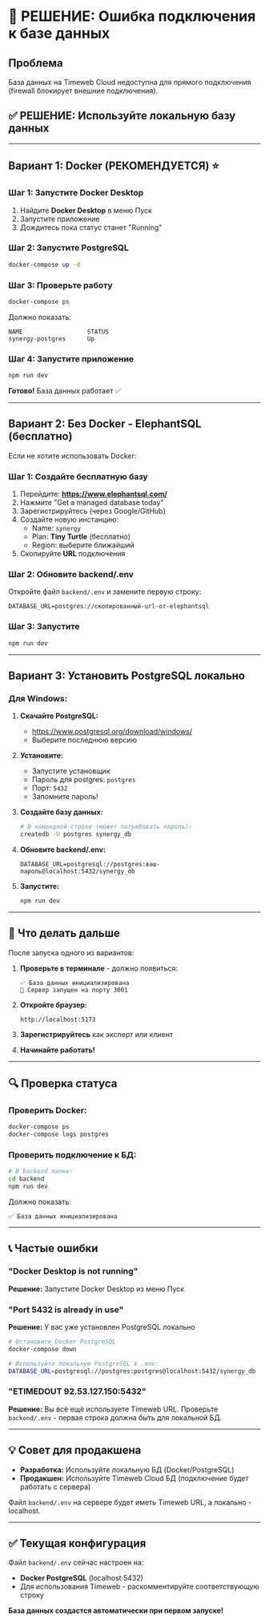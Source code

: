 # 🔧 РЕШЕНИЕ: Ошибка подключения к базе данных

## Проблема
База данных на Timeweb Cloud недоступна для прямого подключения (firewall блокирует внешние подключения).

## ✅ РЕШЕНИЕ: Используйте локальную базу данных

---

## Вариант 1: Docker (РЕКОМЕНДУЕТСЯ) ⭐

### Шаг 1: Запустите Docker Desktop
1. Найдите **Docker Desktop** в меню Пуск
2. Запустите приложение
3. Дождитесь пока статус станет "Running"

### Шаг 2: Запустите PostgreSQL
```bash
docker-compose up -d
```

### Шаг 3: Проверьте работу
```bash
docker-compose ps
```

Должно показать:
```
NAME                  STATUS
synergy-postgres      Up
```

### Шаг 4: Запустите приложение
```bash
npm run dev
```

**Готово!** База данных работает ✅

---

## Вариант 2: Без Docker - ElephantSQL (бесплатно)

Если не хотите использовать Docker:

### Шаг 1: Создайте бесплатную базу
1. Перейдите: **https://www.elephantsql.com/**
2. Нажмите "Get a managed database today"
3. Зарегистрируйтесь (через Google/GitHub)
4. Создайте новую инстанцию:
   - Name: `synergy`
   - Plan: **Tiny Turtle** (бесплатно)
   - Region: выберите ближайший
5. Скопируйте **URL** подключения

### Шаг 2: Обновите backend/.env
Откройте файл `backend/.env` и замените первую строку:
```env
DATABASE_URL=postgres://скопированный-url-от-elephantsql
```

### Шаг 3: Запустите
```bash
npm run dev
```

---

## Вариант 3: Установить PostgreSQL локально

### Для Windows:

1. **Скачайте PostgreSQL:**
   - https://www.postgresql.org/download/windows/
   - Выберите последнюю версию

2. **Установите:**
   - Запустите установщик
   - Пароль для postgres: `postgres`
   - Порт: `5432`
   - Запомните пароль!

3. **Создайте базу данных:**
   ```bash
   # В командной строке (может потребовать пароль):
   createdb -U postgres synergy_db
   ```

4. **Обновите backend/.env:**
   ```env
   DATABASE_URL=postgresql://postgres:ваш-пароль@localhost:5432/synergy_db
   ```

5. **Запустите:**
   ```bash
   npm run dev
   ```

---

## 🎯 Что делать дальше

После запуска одного из вариантов:

1. **Проверьте в терминале** - должно появиться:
   ```
   ✅ База данных инициализирована
   🚀 Сервер запущен на порту 3001
   ```

2. **Откройте браузер:**
   ```
   http://localhost:5173
   ```

3. **Зарегистрируйтесь** как эксперт или клиент

4. **Начинайте работать!**

---

## 🔍 Проверка статуса

### Проверить Docker:
```bash
docker-compose ps
docker-compose logs postgres
```

### Проверить подключение к БД:
```bash
# В backend папке:
cd backend
npm run dev
```

Должно показать:
```
✅ База данных инициализирована
```

---

## 📞 Частые ошибки

### "Docker Desktop is not running"
**Решение:** Запустите Docker Desktop из меню Пуск

### "Port 5432 is already in use"
**Решение:** У вас уже установлен PostgreSQL локально
```bash
# Остановите Docker PostgreSQL
docker-compose down

# Используйте локальную PostgreSQL в .env:
DATABASE_URL=postgresql://postgres:postgres@localhost:5432/synergy_db
```

### "ETIMEDOUT 92.53.127.150:5432"
**Решение:** Вы всё ещё используете Timeweb URL. Проверьте `backend/.env` - первая строка должна быть для локальной БД.

---

## 💡 Совет для продакшена

- **Разработка:** Используйте локальную БД (Docker/PostgreSQL)
- **Продакшен:** Используйте Timeweb Cloud БД (подключение будет работать с сервера)

Файл `backend/.env` на сервере будет иметь Timeweb URL, а локально - localhost.

---

## ✅ Текущая конфигурация

Файл `backend/.env` сейчас настроен на:
- **Docker PostgreSQL** (localhost:5432)
- Для использования Timeweb - раскомментируйте соответствующую строку

**База данных создастся автоматически при первом запуске!**
